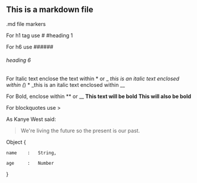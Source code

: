 ## This is a markdown file

.md file markers

For h1 tag use #
#heading 1

For h6 use ######
###### heading 6

For Italic text enclose the text within * or _
*this is an italic text enclosed within (*) *
_this is an italic text enclosed within __

For Bold, enclose within ** or __
**This text will be bold**
__This will also be bold__

For blockquotes use >

As Kanye West said:

> We're living the future so
> the present is our past.

Object {

	name 	:	String,

	age		:	Number

}